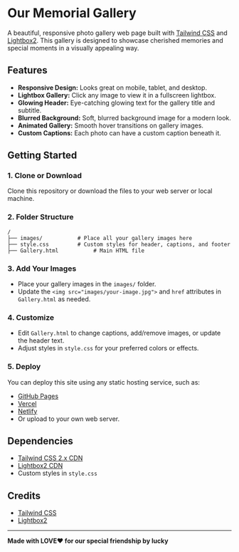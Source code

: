 # Our Memorial Gallery

A beautiful, responsive photo gallery web page built with [Tailwind CSS](https://tailwindcss.com/) and [Lightbox2](https://lokeshdhakar.com/projects/lightbox2/). This gallery is designed to showcase cherished memories and special moments in a visually appealing way.

## Features

- **Responsive Design:** Looks great on mobile, tablet, and desktop.
- **Lightbox Gallery:** Click any image to view it in a fullscreen lightbox.
- **Glowing Header:** Eye-catching glowing text for the gallery title and subtitle.
- **Blurred Background:** Soft, blurred background image for a modern look.
- **Animated Gallery:** Smooth hover transitions on gallery images.
- **Custom Captions:** Each photo can have a custom caption beneath it.

## Getting Started

### 1. Clone or Download

Clone this repository or download the files to your web server or local machine.

### 2. Folder Structure

```
/
├── images/           # Place all your gallery images here
├── style.css         # Custom styles for header, captions, and footer
├── Gallery.html           # Main HTML file
```

### 3. Add Your Images

- Place your gallery images in the `images/` folder.
- Update the `<img src="images/your-image.jpg">` and `href` attributes in `Gallery.html` as needed.

### 4. Customize

- Edit `Gallery.html` to change captions, add/remove images, or update the header text.
- Adjust styles in `style.css` for your preferred colors or effects.

### 5. Deploy

You can deploy this site using any static hosting service, such as:
- [GitHub Pages](https://pages.github.com/)
- [Vercel](https://vercel.com/)
- [Netlify](https://www.netlify.com/)
- Or upload to your own web server.

## Dependencies

- [Tailwind CSS 2.x CDN](https://cdn.jsdelivr.net/npm/tailwindcss@2.2.19/dist/tailwind.min.css)
- [Lightbox2 CDN](https://cdnjs.cloudflare.com/ajax/libs/lightbox2/2.11.3/css/lightbox.min.css)
- Custom styles in `style.css`

## Credits

- [Tailwind CSS](https://tailwindcss.com/)
- [Lightbox2](https://lokeshdhakar.com/projects/lightbox2/)

---

**Made with LOVE❤️ for our special friendship by lucky**
